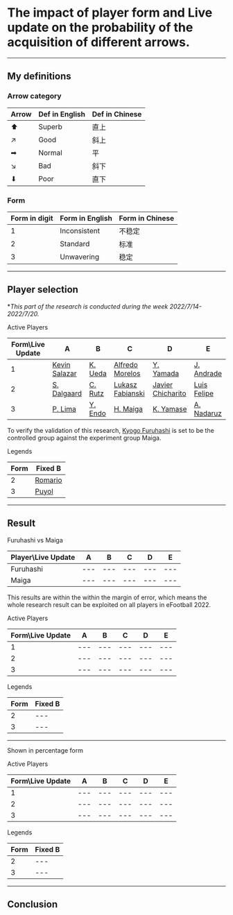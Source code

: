 # The impact of player form and Live update on the probability of the acquisition of different arrows.
---
## My definitions

### Arrow category

| Arrow | Def in English | Def in Chinese |
| --- | --- | --- |
| ⬆ | Superb | 直上 |
| ↗ | Good | 斜上 |
| ➡ | Normal | 平 |
| ↘ | Bad | 斜下 |
| ⬇ | Poor | 直下 |

### Form
| Form in digit | Form in English | Form in Chinese |
| --- | --- | --- |
| 1 | Inconsistent | 不稳定 |
| 2 | Standard | 标准 |
| 3 | Unwavering | 稳定 |

---
## Player selection
\**This part of the research is conducted during the week 2022/7/14-2022/7/20.*

Active Players

| Form\Live Update | A | B | C | D | E |
| --- | --- | --- | --- | --- | --- |
| 1 | [Kevin Salazar](https://www.pesmaster.com/k-salazar/efootball-2022/player/119970/) | [K. Ueda](https://www.pesmaster.com/k-ueda/efootball-2022/player/141646/) | [Alfredo Morelos](https://www.pesmaster.com/a-morelos/efootball-2022/player/70377602659067/) | [Y. Yamada](https://www.pesmaster.com/y-yamada/efootball-2022/player/128711/) | [J. Andrade](https://www.pesmaster.com/j-andrade/efootball-2022/player/142371/) |
| 2 | [S. Dalgaard](https://www.pesmaster.com/s-dalgaard/efootball-2022/player/148770/) | [C. Rutz](https://www.pesmaster.com/c-rutz/efootball-2022/player/153254/) | [Lukasz Fabianski](https://www.pesmaster.com/l-fabianski/efootball-2022/player/34437/) | [Javier Chicharito](https://www.pesmaster.com/chicharito/efootball-2022/player/53876338233036/) | [Luis Felipe](https://www.pesmaster.com/luis-felipe/efootball-2022/player/135457/) |
| 3 | [P. Lima](https://www.pesmaster.com/p-lima/efootball-2022/player/65238/) | [Y. Endo](https://www.pesmaster.com/y-endo/efootball-2022/player/53877143503098/) | [H. Maiga](https://www.pesmaster.com/h-maiga/efootball-2022/player/114690/) | [K. Yamase](https://www.pesmaster.com/k-yamase/efootball-2022/player/9/) | [A. Nadaruz](https://www.pesmaster.com/a-nadruz/efootball-2022/player/148016/) |

To verify the validation of this research, [Kyogo Furuhashi](https://www.pesmaster.com/k-furuhashi/efootball-2022/player/70379750153110/) is set to be the controlled group against the experiment group Maiga.

Legends

| Form | Fixed B |
| --- | --- |
| 2 | [Romario](https://www.pesmaster.com/romario/efootball-2022/player/17592186179023/) |
| 3 | [Puyol](https://www.pesmaster.com/puyol/efootball-2022/player/17592186179001/) |

---
## Result

Furuhashi vs Maiga

| Player\Live Update | A | B | C | D | E |
| --- | --- | --- | --- | --- | --- |
| Furuhashi | --- | --- | --- | --- | --- |
| Maiga | --- | --- | --- | --- | --- |

This results are within the within the margin of error, which means the whole research result can be exploited on all players in eFootball 2022.

Active Players

| Form\Live Update | A | B | C | D | E |
| --- | --- | --- | --- | --- | --- |
| 1 | --- | --- | --- | --- | --- |
| 2 | --- | --- | --- | --- | --- |
| 3 | --- | --- | --- | --- | --- |

Legends

| Form | Fixed B |
| --- | --- |
| 2 | --- |
| 3 | --- |

---

Shown in percentage form


Active Players

| Form\Live Update | A | B | C | D | E |
| --- | --- | --- | --- | --- | --- |
| 1 | --- | --- | --- | --- | --- |
| 2 | --- | --- | --- | --- | --- |
| 3 | --- | --- | --- | --- | --- |

Legends

| Form | Fixed B |
| --- | --- |
| 2 | --- |
| 3 | --- |

---


## Conclusion

